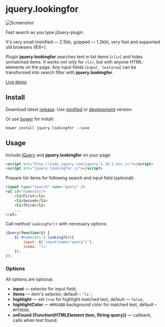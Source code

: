 jquery.lookingfor
=================

![Screenshot](https://rawgithub.com/albburtsev/jquery.lookingfor/master/screenshots/highlight.png)

Fast search as you type jQuery-plugin.

It's very small (minified — 2.5kb, gzipped — 1.2kb), very fast and supported old browsers (IE6+).

Plugin __jquery.lookingfor__ searches text in list items (```<li>```) and hides unmatched items.
It works not only for ```<li>```, but with anyone HTML-elements on the page.
Any input fields (```input, textarea```) can be transformed into search filter with __jquery.lookingfor__.

[Live demo](http://albburtsev.github.io/jquery.lookingfor/)

## Install

Download latest [release](https://github.com/albburtsev/jquery.lookingfor/releases).
Use [minified](https://github.com/albburtsev/jquery.lookingfor/blob/master/jquery.lookingfor.min.js)
or [development](https://github.com/albburtsev/jquery.lookingfor/blob/master/jquery.lookingfor.js) version.

Or use [bower](http://bower.io/) for install:

```
bower install jquery.lookingfor --save
```

## Usage

Include [jQuery](http://jquery.com) and __jquery.lookingfor__ on your page:

```html
<script src="http://code.jquery.com/jquery-1.10.2.min.js"></script>
<script src="jquery.lookingfor.js"></script>
```

Prepare list items for following search and input field (optional):

```html
<input type="search" name="query" />
<ul id="numerals">
	<li>First</li>
	<li>Second</li>
	<li>Third</li>
	...
</ul>
```

Call method ```lookingfor()``` with necessary options:

```js
jQuery(function($) {
	$('#numerals').lookingfor({
		input: $('input[name="query"]'),
		items: 'li'
	});
});
```

### Options

All options are optional.

 * __input__ — selector for input field;
 * __items__ — item's selector, default – ```'li'```;
 * __highlight__ — set ```true``` for highlight matched text, default — ```false```;
 * __highlightColor__ — ```#RRGGBB``` background color for matched text, default – ```#FFDE00```;
 * __onFound {Function(HTMLElement item, String query)}__ — callback, calls when text found.
